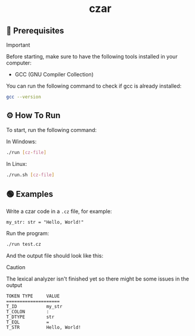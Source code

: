 <h1 align='center'>czar</h1>

## 📝 Prerequisites

> [!IMPORTANT]
> Before starting, make sure to have the following tools installed in your computer:
> - GCC (GNU Compiler Collection)

You can run the following command to check if gcc is already installed:

```bash
gcc --version
```

## ⚙️ How To Run

To start, run the following command:

In Windows:

```bash
./run [cz-file]
```

In Linux:

```bash
./run.sh [cz-file]
```

## 🟢 Examples

Write a czar code in a `.cz` file, for example:

```czar
my_str: str = "Hello, World!"
```

Run the program:

```bash
./run test.cz
```

And the output file should look like this:

> [!CAUTION]
> The lexical analyzer isn't finished yet so there might be some issues in the output

```plaintext
TOKEN TYPE     VALUE
====================
T_ID           my_str
T_COLON        :
T_DTYPE        str
T_EQL          =
T_STR          Hello, World!
```
